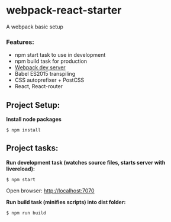 # webpack-react-starter
A webpack basic setup

### Features:
  - npm start task to use in development
  - npm build task for production
  - [Webpack dev server](http://webpack.github.io/docs/webpack-dev-server.html)
  - Babel ES2015 transpiling
  - CSS autoprefixer + PostCSS
  - React, React-router

## Project Setup:

**Install node packages**
```shell
$ npm install
```

## Project tasks:

**Run development task (watches source files, starts server with livereload):**

```shell
$ npm start
```
Open browser:  [http://localhost:7070](http://localhost:7070)

**Run build task (minifies scripts) into dist folder:**

```shell
$ npm run build
```
